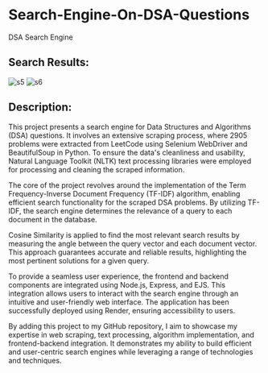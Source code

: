 # Search-Engine-On-DSA-Questions
DSA Search Engine

## Search Results:
![s5](https://github.com/Piyush-Pise/Search-Engine-On-DSA-Questions/assets/75115056/69935994-8994-49bb-b0ba-d0d068e1a579)
![s6](https://github.com/Piyush-Pise/Search-Engine-On-DSA-Questions/assets/75115056/d5fc823e-7e08-4735-aca7-79a5cee8b43e)

## Description:
This project presents a search engine for Data Structures and Algorithms (DSA) questions. It involves an extensive scraping process, where 2905 problems were extracted from LeetCode using Selenium WebDriver and BeautifulSoup in Python. To ensure the data's cleanliness and usability, Natural Language Toolkit (NLTK) text processing libraries were employed for processing and cleaning the scraped information.

The core of the project revolves around the implementation of the Term Frequency-Inverse Document Frequency (TF-IDF) algorithm, enabling efficient search functionality for the scraped DSA problems. By utilizing TF-IDF, the search engine determines the relevance of a query to each document in the database.

Cosine Similarity is applied to find the most relevant search results by measuring the angle between the query vector and each document vector. This approach guarantees accurate and reliable results, highlighting the most pertinent solutions for a given query.

To provide a seamless user experience, the frontend and backend components are integrated using Node.js, Express, and EJS. This integration allows users to interact with the search engine through an intuitive and user-friendly web interface. The application has been successfully deployed using Render, ensuring accessibility to users.

By adding this project to my GitHub repository, I aim to showcase my expertise in web scraping, text processing, algorithm implementation, and frontend-backend integration. It demonstrates my ability to build efficient and user-centric search engines while leveraging a range of technologies and techniques.
